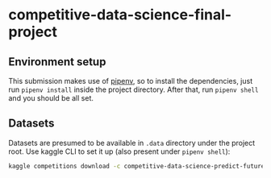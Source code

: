 # competitive-data-science-final-project

## Environment setup

This submission makes use of [pipenv](https://pipenv-fork.readthedocs.io/en/latest/), so to install the dependencies, just run `pipenv install` inside the project directory. After that, run `pipenv shell` and you should be all set.

## Datasets

Datasets are presumed to be available in `.data` directory under the project root. Use kaggle CLI to set it up (also present under `pipenv shell`):

```sh
kaggle competitions download -c competitive-data-science-predict-future-sales -p .data
```
